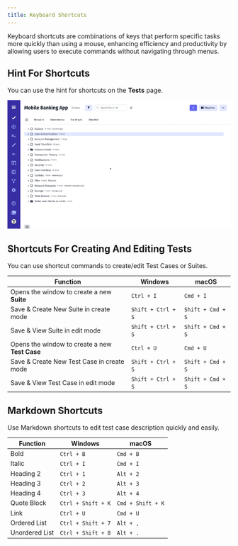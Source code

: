 ```yaml
---
title: Keyboard Shortcuts
---
```


Keyboard shortcuts are combinations of keys that perform specific tasks more quickly than using a mouse, enhancing efficiency and productivity by allowing users to execute commands without navigating through menus.

## Hint For Shortcuts

You can use the hint for shortcuts on the **Tests** page.

![Testomat.io - Hint For Shortcuts](./images/New_bKBlpFmw_2024-08-14.gif)

## Shortcuts For Creating And Editing Tests

You can use shortcut commands to create/edit Test Cases or Suites.

| Function                                       | Windows            | macOS             |
|------------------------------------------------|--------------------|-------------------|
| Opens the window to create a new **Suite**     | `Ctrl + I`         | `Cmd + I`         |
| Save & Create New Suite in create mode         | `Shift + Ctrl + S` | `Shift + Cmd + S` |
| Save & View Suite in edit mode                 | `Shift + Ctrl + S` | `Shift + Cmd + S` |
| Opens the window to create a new **Test Case** | `Ctrl + U`         | `Cmd + U`         |
| Save & Create New Test Case in create mode     | `Shift + Ctrl + S` | `Shift + Cmd + S` |
| Save & View Test Case in edit mode             | `Shift + Ctrl + S` | `Shift + Cmd + S` |

## Markdown Shortcuts

Use Markdown shortcuts to edit test case description quickly and easily.

| Function       | Windows            | macOS             |
|----------------|--------------------|-------------------|
| Bold           | `Ctrl + B`         | `Cmd + B`         |
| Italic         | `Ctrl + I`         | `Cmd + I`         |
| Heading 2      | `Ctrl + 1`         | `Alt + 2`         |
| Heading 3      | `Ctrl + 2`         | `Alt + 3`         |
| Heading 4      | `Ctrl + 3`         | `Alt + 4`         |
| Quote Block    | `Ctrl + Shift + K` | `Cmd + Shift + K` |
| Link           | `Ctrl + U`         | `Cmd + U`         |
| Ordered List   | `Ctrl + Shift + 7` | `Alt + ,`         |
| Unordered List | `Ctrl + Shift + 8` | `Alt + .`         |